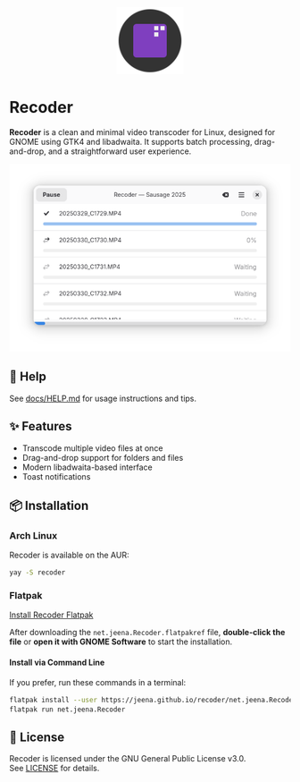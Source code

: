 <p align="center">
  <img src="src/resources/net.jeena.Recoder.svg" width="120" height="120" alt="Recoder logo">
</p>

# Recoder

**Recoder** is a clean and minimal video transcoder for Linux, designed for GNOME using GTK4 and libadwaita. It supports batch processing, drag-and-drop, and a straightforward user experience.

![Screenshot of Recoder](docs/screenshot-3.png)

## 📖 Help

See [docs/HELP.md](docs/HELP.md) for usage instructions and tips.

## ✨ Features

- Transcode multiple video files at once
- Drag-and-drop support for folders and files
- Modern libadwaita-based interface
- Toast notifications

## 📦 Installation

### Arch Linux

Recoder is available on the AUR:

```bash
yay -S recoder
```

### Flatpak

[Install Recoder Flatpak](https://jeena.github.io/recoder/net.jeena.Recoder.flatpakref)

After downloading the `net.jeena.Recoder.flatpakref` file, **double-click the file** or **open it with GNOME Software** to start the installation.

#### Install via Command Line

If you prefer, run these commands in a terminal:

```bash
flatpak install --user https://jeena.github.io/recoder/net.jeena.Recoder.flatpakref
flatpak run net.jeena.Recoder
```

## 📄 License

Recoder is licensed under the GNU General Public License v3.0.  
See [LICENSE](LICENSE) for details.
